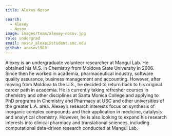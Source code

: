 ```yaml
---
title: Alexey Nosov

search:
  - Alexey
  - Nosov
image: images/team/alexey-nosov.jpg 
role: undergrad
email: nosov_alexei@student.smc.edu
github: anosov1983
---
```


Alexey is an undergraduate volunteer researcher at Mangul Lab. He obtained his M.S. in Chemistry from Moldova State University in 2006. Since then he worked in academia, pharmaceutical industry, software quality assurance, business management and accounting. However, after moving from Moldova to the U.S., he decided to return back to his original career path in academia. He is currently taking refresher courses in chemistry and other disciplines at Santa Monica College and applying to PhD programs in Chemistry and Pharmacy at USC and other universities of the greater L.A. area. Alexey’s research interests focus on synthesis of inorganic complex compounds and their application in medicine, catalysis and analytical chemistry. However, he is also looking to expand his research interests into clinical pharmacy and translational sciences, including computational data-driven research conducted at Mangul Lab.

